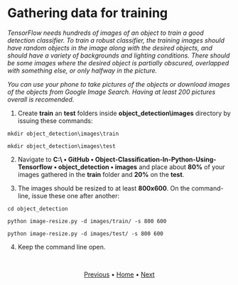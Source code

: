 # Gathering data for training

_TensorFlow needs hundreds of images of an object to train a good detection classifier. To train a robust classifier, the training images should have random objects in the image along with the desired objects, and should have a variety of backgrounds and lighting conditions. There should be some images where the desired object is partially obscured, overlapped with something else, or only halfway in the picture._

_You can use your phone to take pictures of the objects or download images of the objects from Google Image Search. Having at least 200 pictures overall is recomended._

1. Create **train** an **test** folders inside **object_detection\images** directory by issuing these commands:
```
mkdir object_detection\images\train

mkdir object_detection\images\test
```

2. Navigate to **C:\ • GitHub • Object-Classification-In-Python-Using-Tensorflow • object_detection • images** and place about **80%** of your images gathered in the **train** folder and **20%** on the **test**.

3. The images should be resized to at least **800x600**. On the command-line, issue these one after another:
```
cd object_detection

python image-resize.py -d images/train/ -s 800 600

python image-resize.py -d images/test/ -s 800 600
```

4. Keep the command line open.

<br>
<p align="center">
  <a href="protobuf_installation_and_proto_files_compilation.md">Previous</a>
  <span>•</span>
  <a href="../README.md">Home</a>
  <span>•</span>
  <a href="labeling_the_images_gathered.md">Next</a>
</p>